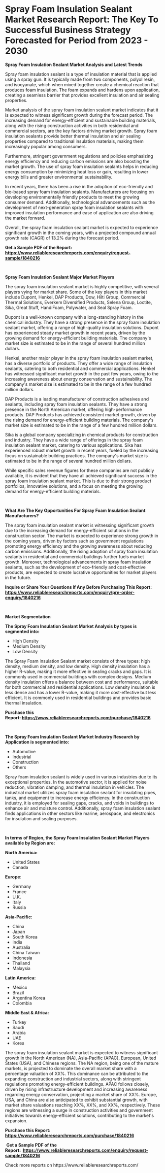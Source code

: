 <p><h1>Spray Foam Insulation Sealant Market Research Report: The Key To Successful Business Strategy Forecasted for Period from 2023 - 2030</h1></p><p><strong>Spray Foam Insulation Sealant Market Analysis and Latest Trends</strong></p>
<p><p>Spray foam insulation sealant is a type of insulation material that is applied using a spray gun. It is typically made from two components, polyol resin, and isocyanate, which when mixed together create a chemical reaction that produces foam insulation. The foam expands and hardens upon application, creating a seamless barrier that provides excellent insulation and air sealing properties.</p><p>Market analysis of the spray foam insulation sealant market indicates that it is expected to witness significant growth during the forecast period. The increasing demand for energy-efficient and sustainable building materials, along with the rising construction activities in both residential and commercial sectors, are the key factors driving market growth. Spray foam insulation sealants provide better thermal insulation and air sealing properties compared to traditional insulation materials, making them increasingly popular among consumers.</p><p>Furthermore, stringent government regulations and policies emphasizing energy efficiency and reducing carbon emissions are also boosting the market growth. The use of spray foam insulation sealants helps in reducing energy consumption by minimizing heat loss or gain, resulting in lower energy bills and greater environmental sustainability.</p><p>In recent years, there has been a rise in the adoption of eco-friendly and bio-based spray foam insulation sealants. Manufacturers are focusing on developing environmentally friendly products to meet the growing consumer demand. Additionally, technological advancements such as the development of next-generation spray foam insulation sealants with improved insulation performance and ease of application are also driving the market forward.</p><p>Overall, the spray foam insulation sealant market is expected to experience significant growth in the coming years, with a projected compound annual growth rate (CAGR) of 13.2% during the forecast period.</p></p>
<p><strong>Get a Sample PDF of the Report:&nbsp; <a href="https://www.reliableresearchreports.com/enquiry/request-sample/1840216">https://www.reliableresearchreports.com/enquiry/request-sample/1840216</a></strong></p>
<p>&nbsp;</p>
<p><strong>Spray Foam Insulation Sealant Major Market Players</strong></p>
<p><p>The spray foam insulation sealant market is highly competitive, with several players vying for market share. Some of the key players in this market include Dupont, Henkel, DAP Products, Dow, Hilti Group, Commercial Thermal Solutions, Everkem Diversified Products, Selena Group, Loctite, Sika, Great Stuff, HandiFoam, Polywater, and Seal Spray Foam.</p><p>Dupont is a well-known company with a long-standing history in the chemical industry. They have a strong presence in the spray foam insulation sealant market, offering a range of high-quality insulation solutions. Dupont has experienced steady market growth in recent years, driven by the growing demand for energy-efficient building materials. The company's market size is estimated to be in the range of several hundred million dollars.</p><p>Henkel, another major player in the spray foam insulation sealant market, has a diverse portfolio of products. They offer a wide range of insulation sealants, catering to both residential and commercial applications. Henkel has witnessed significant market growth in the past few years, owing to the increasing awareness about energy conservation and sustainability. The company's market size is estimated to be in the range of a few hundred million dollars.</p><p>DAP Products is a leading manufacturer of construction adhesives and sealants, including spray foam insulation sealants. They have a strong presence in the North American market, offering high-performance products. DAP Products has achieved consistent market growth, driven by the rising demand for energy-efficient building materials. The company's market size is estimated to be in the range of a few hundred million dollars.</p><p>Sika is a global company specializing in chemical products for construction and industry. They have a wide range of offerings in the spray foam insulation sealant market, catering to various applications. Sika has experienced robust market growth in recent years, fueled by the increasing focus on sustainable building practices. The company's market size is estimated to be in the range of several hundred million dollars.</p><p>While specific sales revenue figures for these companies are not publicly available, it is evident that they have all achieved significant success in the spray foam insulation sealant market. This is due to their strong product portfolios, innovative solutions, and a focus on meeting the growing demand for energy-efficient building materials.</p></p>
<p>&nbsp;</p>
<p><strong>What Are The Key Opportunities For Spray Foam Insulation Sealant Manufacturers?</strong></p>
<p><p>The spray foam insulation sealant market is witnessing significant growth due to the increasing demand for energy-efficient solutions in the construction sector. The market is expected to experience strong growth in the coming years, driven by factors such as government regulations promoting energy efficiency and the growing awareness about reducing carbon emissions. Additionally, the rising adoption of spray foam insulation sealants in residential and commercial buildings further fuels market growth. Moreover, technological advancements in spray foam insulation sealants, such as the development of eco-friendly and cost-effective products, are expected to create lucrative opportunities for market players in the future.</p></p>
<p><strong>Inquire or Share Your Questions If Any Before Purchasing This Report: <a href="https://www.reliableresearchreports.com/enquiry/pre-order-enquiry/1840216">https://www.reliableresearchreports.com/enquiry/pre-order-enquiry/1840216</a></strong></p>
<p>&nbsp;</p>
<p><strong>Market Segmentation</strong></p>
<p><strong>The Spray Foam Insulation Sealant Market Analysis by types is segmented into:</strong></p>
<p><ul><li>High Density</li><li>Medium Density</li><li>Low Density</li></ul></p>
<p><p>The Spray Foam Insulation Sealant market consists of three types: high density, medium density, and low density. High density insulation has a higher R-value, making it more effective in sealing cracks and gaps. It is commonly used in commercial buildings with complex designs. Medium density insulation offers a balance between cost and performance, suitable for both commercial and residential applications. Low density insulation is less dense and has a lower R-value, making it more cost-effective but less efficient. It is commonly used in residential buildings and provides basic thermal insulation.</p></p>
<p><strong>Purchase this Report:&nbsp;<a href="https://www.reliableresearchreports.com/purchase/1840216">https://www.reliableresearchreports.com/purchase/1840216</a></strong></p>
<p>&nbsp;</p>
<p><strong>The Spray Foam Insulation Sealant Market Industry Research by Application is segmented into:</strong></p>
<p><ul><li>Automotive</li><li>Industrial</li><li>Construction</li><li>Others</li></ul></p>
<p><p>Spray foam insulation sealant is widely used in various industries due to its exceptional properties. In the automotive sector, it is applied for noise reduction, vibration damping, and thermal insulation in vehicles. The industrial market utilizes spray foam insulation sealant for insulating pipes, tanks, and equipment to increase energy efficiency. In the construction industry, it is employed for sealing gaps, cracks, and voids in buildings to enhance air and moisture control. Additionally, spray foam insulation sealant finds applications in other sectors like marine, aerospace, and electronics for insulation and sealing purposes.</p></p>
<p>&nbsp;</p>
<p><strong>In terms of Region, the Spray Foam Insulation Sealant Market Players available by Region are:</strong></p>
<p>
    <p> <strong> North America: </strong>
        <ul>
            <li>United States</li>
            <li>Canada</li>
        </ul>
        </p> 
    <p> <strong> Europe: </strong>
        <ul>
            <li>Germany</li>
            <li>France</li>
            <li>U.K.</li>
            <li>Italy</li>
            <li>Russia</li>
        </ul>
        </p> 
    <p> <strong> Asia-Pacific: </strong>
        <ul>
            <li>China</li>
            <li>Japan</li>
            <li>South Korea</li>
            <li>India</li>
            <li>Australia</li>
            <li>China Taiwan</li>
            <li>Indonesia</li>
            <li>Thailand</li>
            <li>Malaysia</li>
        </ul>
        </p> 
    <p> <strong> Latin America: </strong>
        <ul>
            <li>Mexico</li>
            <li>Brazil</li>
            <li>Argentina Korea</li>
            <li>Colombia</li>
        </ul>
        </p> 
    <p> <strong> Middle East & Africa: </strong>
        <ul>
            <li>Turkey</li>
            <li>Saudi</li>
            <li>Arabia</li>
            <li>UAE</li>
            <li>Korea</li>
        </ul>
    </p>
    </p>
<p><p>The spray foam insulation sealant market is expected to witness significant growth in the North American (NA), Asia-Pacific (APAC), European, United States (USA), and Chinese regions. The NA region, being one of the mature markets, is projected to dominate the overall market share with a percentage valuation of XX%. This dominance can be attributed to the expanding construction and industrial sectors, along with stringent regulations promoting energy-efficient buildings. APAC follows closely, driven by rising infrastructure development and increasing awareness regarding energy conservation, projecting a market share of XX%. Europe, USA, and China are also anticipated to exhibit substantial growth, with market share valuations reaching XX%, XX%, and XX%, respectively. These regions are witnessing a surge in construction activities and government initiatives towards energy-efficient solutions, contributing to the market's expansion.</p></p>
<p><strong>Purchase this Report: <a href="https://www.reliableresearchreports.com/purchase/1840216">https://www.reliableresearchreports.com/purchase/1840216</a></strong></p>
<p>&nbsp;<strong>Get a Sample PDF of the Report:&nbsp;&nbsp;<a href="https://www.reliableresearchreports.com/enquiry/request-sample/1840216">https://www.reliableresearchreports.com/enquiry/request-sample/1840216</a></strong></p>
<p><strong></strong></p>
<p>Check more reports on https://www.reliableresearchreports.com/</p>